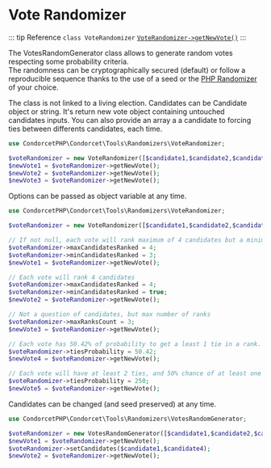# Vote Randomizer
::: tip Reference
`class VoteRandomizer`
[`VoteRandomizer->getNewVote()`](https://www.condorcet.io/api-reference/Tools_Randomizers_VoteRandomizer%20Class/public%20Tools_Randomizers_VoteRandomizer--getNewVote) 
:::


The VotesRandomGenerator class allows to generate random votes respecting some probability criteria.  
The randomness can be cryptographically secured (default) or follow a reproducible sequence thanks to the use of a seed or the [PHP Randomizer](https://www.php.net/manual/en/class.random-randomizer.php) of your choice.

The class is not linked to a living election. Candidates can be Candidate object or string. It's return new vote object containing untouched candidates inputs. You can also provide an array a a candidate to forcing ties between differents candidates, each time.

```php
use CondorcetPHP\Condorcet\Tools\Randomizers\VoteRandomizer;

$voteRandomizer = new VoteRandomizer([$candidate1,$candidate2,$candidate3]);
$newVote1 = $voteRandomizer->getNewVote();
$newVote2 = $voteRandomizer->getNewVote();
$newVote3 = $voteRandomizer->getNewVote();
```

Options can be passed as object variable at any time.

```php
use CondorcetPHP\Condorcet\Tools\Randomizers\VoteRandomizer;

$voteRandomizer = new VoteRandomizer([$candidate1,$candidate2,$candidate3;$candidate4,$candidate5,$candidate6]);

// If not null, each vote will rank maximum of 4 candidates but a minimum of 3.
$voteRandomizer->maxCandidatesRanked = 4; 
$voteRandomizer->minCandidatesRanked = 3;
$newVote1 = $voteRandomizer->getNewVote();

// Each vote will rank 4 candidates
$voteRandomizer->maxCandidatesRanked = 4; 
$voteRandomizer->minCandidatesRanked = true;
$newVote2 = $voteRandomizer->getNewVote();

// Not a question of candidates, but max number of ranks
$voteRandomizer->maxRanksCount = 3;
$newVote3 = $voteRandomizer->getNewVote();

// Each vote has 50.42% of probability to get a least 1 tie in a rank.
$voteRandomizer->tiesProbability = 50.42;
$newVote4 = $voteRandomizer->getNewVote();

// Each vote will have at least 2 ties, and 50% chance of at least one more.
$voteRandomizer->tiesProbability = 250;
$newVote5 = $voteRandomizer->getNewVote();
```


Candidates can be changed (and seed preserved) at any time.
```php
use CondorcetPHP\Condorcet\Tools\Randomizers\VotesRandomGenerator;

$voteRandomizer = new VotesRandomGenerator([$candidate1,$candidate2,$candidate3]);
$newVote1 = $voteRandomizer->getNewVote();
$voteRandomizer->setCandidates($candidate1,$candidate4);
$newVote2 = $voteRandomizer->getNewVote();
```